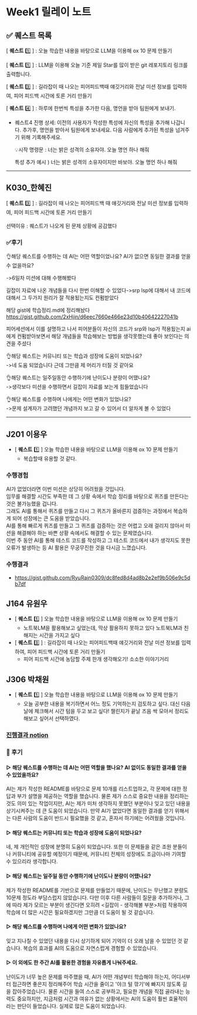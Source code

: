 # **Week1 릴레이 노트**

## ✅ 퀘스트 목록

[ **퀘스트** 1️⃣ ] : 오늘 학습한 내용을 바탕으로 LLM을 이용해 ox 10 문제 만들기

[ **퀘스트** 1️⃣ ] : LLM을 이용해 오늘 기준 제일 Star를 많이 받은 git 레포지토리 링크를 출력합니다.

[ **퀘스트** 3️⃣ ] : 길라잡이 때 나오는 피어피드백때 얘깃거리와 전날 미션 정보를 입력하여, 피어 피드백 시간에 토론 거리 만들기

[ **퀘스트** 4️⃣ ] : 하루에 한번씩 특성을 추가한 다음, 명언을 받아 팀원에게 보내기.

- 퀘스트4 진행 상세: 이전의 사용자가 작성한 특성에 자신의 특성을 추가해 나갑니다. 추가후, 명언을 받아서 팀원에게 보내세요. 다음 사람에게 추가된 특성을 넘겨주기 위해 기록해주세요.
    
    💡시작 명령문 : 너는 밝은 성격의 소유자야. 오늘 명언 하나 해줘 
    
    특성 추가 예시 ) 너는 밝은 성격의 소유자이지만 바보야. 오늘 명언 하나 해줘

---

## K030_한혜진

[ **퀘스트** 3️⃣ ] : 길라잡이 때 나오는 피어피드백 때 얘깃거리와 전날 미션 정보를 입력하여, 피어 피드백 시간에 토론 거리 만들기  
<br>
선택이유 : 퀘스트가 나오게 된 문제 상황에 공감했다   
### ✅후기
👌해당 퀘스트를 수행하는 데 AI는 어떤 역할이었나요? AI가 없으면 동일한 결과를 얻을 수 없을까요?  

->6일차 미션에 대해 수행해봤다  

길잡이 자료에 나온 개념들을 다시 한번 이해할 수 있었다->srp lsp에 대해서
내 코드에 대해서 그 두가지 원리가 잘 적용됬는지도 컨펌받았다  

해당 gist에 학습정리.md에 정리해놨다
https://gist.github.com/2xHjin/d6eec7660e466e23d10b40642227041b

피어세션에서 이를 설명하고 나서 피어분들이 자신의 코드가 srp와 lsp가 적용됬는지 ai에게  컨펌받아보면서 해당 개념들을 학습해보는 방법을 생각못했는데 좋아 보인다는 의견을 주셨다

👌해당 퀘스트는 커뮤니티 또는 학습과 성장에 도움이 되었나요?  
->네 도움 되었습니다 근데 그만큼 제 머리가 터질 것 같아요  

👌해당 퀘스트는 일주일동안 수행하기에 난이도나 분량이 어땠나요?  
->생각보다 미션을 수행하면서 길잡이 자료를 보는게 힘들었습니다  

👌해당 퀘스트를 수행하며 나에게는 어떤 변화가 있었나요?  
->문제 설계자가 고려했던 개념까지 보고 갈 수 있어서 더 알차게 볼 수 있었다  

---

## J201 이용우
- [ **퀘스트** 1️⃣ ]  오늘 학습한 내용을 바탕으로 LLM을 이용해 ox 10 문제 만들기
    + 복습할때 유용할 것 같다.
### 수행경험
AI가 없었더라면 이번 미션은 상당히 어려웠을 것입니다. <br>
임무를 해결할 시간도 부족한 데 그 상황 속에서 학습 정리를 바탕으로 퀴즈를 만든다는 것은 불가능했을 겁니다. <br>
그래도 AI를 통해서 퀴즈를 만들고 다시 그 퀴즈가 올바른지 검증하는 과정에서 복습하게 되어 성장에는 큰 도움을 받았습니다. <br>
AI를 통해 빠르게 퀴즈를 만들고 그 퀴즈를 검증하는 것은 어렵고 오래 걸리지 않아서 미션을 해결해야 하는 바쁜 상황 속에서도 해결할 수 있는 문제였습니다. <br>
이번 주 동안 AI를 통해 테스트 코드를 작성하고 그 테스트 코드에서 내가 생각지도 못한 오류가 발생하는 등 AI 활용은 무궁무진한 것을 다시금 느꼈습니다. <br>
### 수행결과

- https://gist.github.com/RyuRain0309/dc8fed8d4ad8b2e2ef9b506e9c5db7df

## J164 유원우
- [ **퀘스트** 1️⃣ ]  오늘 학습한 내용을 바탕으로 LLM을 이용해 ox 10 문제 만들기
    - 노트북LM을 활용해보고 싶었는데, 막상 활용하지 못하고 있다 노트북LM과 친해지는 시간을 가지고 싶다
- [ **퀘스트** 3️⃣ ] : 길라잡이 때 나오는 피어피드백때 얘깃거리와 전날 미션 정보를 입력하여, 피어 피드백 시간에 토론 거리 만들기
    - 피어 피드백 시간에 농담할 주제 한개 생각해오기! 소소한 이야기거리

## J306 박채원
- [ **퀘스트** 1️⃣ ] 오늘 학습한 내용을 바탕으로 LLM을 이용해 ox 10 문제 만들기
    - 오늘 공부한 내용을 복기하면서 어느 정도 기억하는지 검토하고 싶다. 대신 다음 날에 체크해서 시간 텀을 두고 보고 싶다! 챌린지가 끝날 즈음 싹 모아서 정리도 해보고 싶어서 선택하였다.

### [진행결과 notion](https://chaen-notio.notion.site/week2-23bed971258f80d3baeec6a7bf313fd5)

### 💭 후기
#### ▷ 해당 퀘스트를 수행하는 데 AI는 어떤 역할을 했나요? AI 없이도 동일한 결과를 얻을 수 있었을까요?
AI는 제가 작성한 README를 바탕으로 문제 10개를 리스트업하고, 각 문제에 대한 정답과 부가 설명을 제공하는 역할을 했습니다. 물론 제가 스스로 중요한 내용을 정리하는 것도 의미 있는 작업이지만, AI는 제가 미처 생각하지 못했던 부분이나 잊고 있던 내용을 상기시켜주는 데 큰 도움이 되었습니다. 만약 AI가 없었다면 동일한 결과를 얻기 위해서는 다른 사람의 도움이 반드시 필요했을 것 같고, 혼자서 하기에는 어려웠을 것입니다.

#### ▷ 해당 퀘스트는 커뮤니티 또는 학습과 성장에 도움이 되었나요?
네, 제 개인적인 성장에 분명히 도움이 되었습니다. 또한 이 문제들을 같은 조원 분들이나 커뮤니티에 공유할 예정이기 때문에, 커뮤니티 전체의 성장에도 조금이나마 기여할 수 있으리라 생각합니다.

#### ▷ 해당 퀘스트는 일주일 동안 수행하기에 난이도나 분량이 어땠나요?
제가 작성한 README를 기반으로 문제를 만들었기 때문에, 난이도는 무난했고 분량도 10문제 정도라 부담스럽지 않았습니다. 다만 이후 다른 사람들이 질문을 추가하거나, 그에 따라 제가 모르는 부분이 생긴다면 오히려 <길잡이 - 생각해볼 부분>처럼 작용하여 학습에 더 많은 시간은 필요하겠지만 그만큼 더 도움이 될 것 같습니다.

#### ▷ 해당 퀘스트를 수행하며 나에게 어떤 변화가 있었나요?
잊고 지나칠 수 있었던 내용을 다시 상기하게 되어 기억이 더 오래 남을 수 있었던 것 같습니다. 복습의 효과를 AI의 도움으로 자연스럽게 경험할 수 있었습니다.

#### ▷ 이 외에도 한 주간 AI를 활용한 경험을 자유롭게 나눠주세요.
난이도가 너무 높은 문제를 마주했을 때, AI가 어떤 개념부터 학습해야 하는지, 어디서부터 접근하면 좋은지 정리해주어 학습 시간을 줄이고 '야크 털 깎기'에 빠지지 않도록 길을 잡아주었습니다. 물론 시간을 들여 스스로 공부하고, 필요한 개념을 직접 골라내는 능력도 중요하지만, 지금처럼 시간과 여유가 없는 상황에서는 AI의 도움이 훨씬 효율적이라는 판단이 들었습니다. 실제로 많은 도움이 되었습니다.
